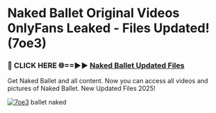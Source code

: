 # Naked Ballet Original Videos 0nlyFans Leaked - Files Updated! (7oe3)

<h3>🔴 CLICK HERE 🌐==►► <a href="https://tinyurl.com/up5wt9bj" rel="nofollow">Naked Ballet Updated Files</a></h3>

Get Naked Ballet and all content. Now you can access all videos and pictures of Naked Ballet. New Updated Files 2025!

[![7oe3](https://i.imgur.com/ABiUzMV.gif)](https://tinyurl.com/up5wt9bj)
ballet naked